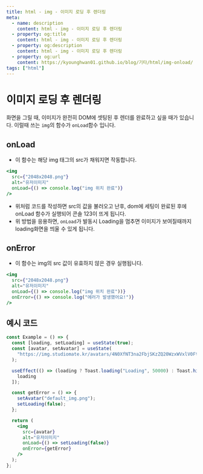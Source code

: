 ```yaml
---
title: html - img - 이미지 로딩 후 렌더링
meta:
  - name: description
    content: html - img - 이미지 로딩 후 렌더링
  - property: og:title
    content: html - img - 이미지 로딩 후 렌더링
  - property: og:description
    content: html - img - 이미지 로딩 후 렌더링
  - property: og:url
    content: https://kyounghwan01.github.io/blog/기타/html/img-onload/
tags: ["html"]
---
```


# 이미지 로딩 후 렌더링

화면을 그릴 때, 이미지가 완전히 DOM에 셋팅된 후 렌더를 완료하고 싶을 때가 있습니다.
이럴때 쓰는 `img`의 함수가 `onLoad`함수 입니다.

## onLoad

- 이 함수는 해당 img 태그의 src가 채워지면 작동합니다.

```jsx
<img
  src={"2048x2048.png"}
  alt="유저이미지"
  onLoad={() => console.log("img 위치 완료")}
/>
```

- 위처럼 코드를 작성하면 src의 값을 불러오고 난후, dom에 세팅이 완료된 후에 onLoad 함수가 실행되어 콘솔 123이 뜨게 됩니다.
- 위 방법을 응용하면, `onLoad`가 발동시 Loading을 멈추면 이미지가 보여질때까지 loading화면을 띄울 수 있게 됩니다.

## onError

- 이 함수는 img의 src 값이 유효하지 않은 경우 실행됩니다.

```jsx
<img
  src={"2048x2048.png"}
  alt="유저이미지"
  onLoad={() => console.log("img 위치 완료"))}
  onError={() => console.log("에러가 발생했어요!")}
/>
```

## 예시 코드

```jsx
const Example = () => {
  const [loading, setLoading] = useState(true);
  const [avatar, setAvatar] = useState(
    "https://img.studiomate.kr/avatars/4N0XfNT3na2FbjSKzZQ20WzxWVxlV0Ft5CbI6nmx_2048x2048.png"
  );

  useEffect(() => (loading ? Toast.loading("Loading", 50000) : Toast.hide()), [
    loading
  ]);

  const getError = () => {
    setAvatar("default_img.png");
    setLoading(false);
  };

  return (
    <img
      src={avatar}
      alt="유저이미지"
      onLoad={() => setLoading(false)}
      onError={getError}
    />
  );
};
```

